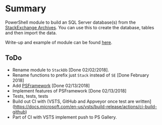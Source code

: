# Summary

PowerShell module to build an SQL Server database(s) from the [StackExchange Archives](https://archive.org/details/stackexchange). You can use this to create the database, tables and then import the data.

Write-up and example of module can be found [here](http://blog.wsmelton.info/stackexchange/).

## ToDo

- Rename module to `StackDb` [Done 02/02/2018].
- Rename functions to prefix just `Stack` instead of `SE` [Done February 2018]
- Add [PSFramework](https://github.com/PowershellFrameworkCollective/psframework) [Done 02/13/2018]
- Implement features of PSFramework [Done 02/13/2018]
- Tests, tests, tests
- Build out CI with (VSTS, GitHub and Appveyor once test are written](https://docs.microsoft.com/en-us/vsts/build-release/actions/ci-build-github)
- Part of CI with VSTS implement push to PS Gallery.